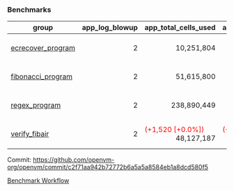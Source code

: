 ### Benchmarks
| group | app_log_blowup | app_total_cells_used | app_total_cycles | app_total_proof_time_ms | leaf_log_blowup | leaf_total_cells_used | leaf_total_cycles | leaf_total_proof_time_ms | max_segment_length | instance | alloc |
|---|---|---|---|---|---|---|---|---|---|---|---|
| [ ecrecover_program ](https://github.com/openvm-org/openvm/blob/benchmark-results/benchmarks/individual/ecrecover-c2f71aa942b72772b6a5a5a8584eb1a8dcd580f5.md) | <div style='text-align: right'> 2 </div>  | <div style='text-align: right'> 10,251,804 </div>  | <div style='text-align: right'> 195,066 </div>  | <span style='color: red'>(+38.0 [+1.9%])</span><div style='text-align: right'> 2,032.0 </div>  | <div style='text-align: right'> - </div>  | <div style='text-align: right'> - </div>  | <div style='text-align: right'> - </div>  | <div style='text-align: right'> - </div>  | 1048476 | 64cpu-linux-arm64 | mimalloc |
| [ fibonacci_program ](https://github.com/openvm-org/openvm/blob/benchmark-results/benchmarks/individual/fibonacci-c2f71aa942b72772b6a5a5a8584eb1a8dcd580f5.md) | <div style='text-align: right'> 2 </div>  | <div style='text-align: right'> 51,615,800 </div>  | <div style='text-align: right'> 3,000,274 </div>  | <span style='color: green'>(-8.0 [-0.1%])</span><div style='text-align: right'> 5,524.0 </div>  | <div style='text-align: right'> 2 </div>  | <div style='text-align: right'> 144,219,523 </div>  | <div style='text-align: right'> 7,037,574 </div>  | <span style='color: green'>(-362.0 [-2.5%])</span><div style='text-align: right'> 14,345.0 </div>  | 1048476 | 64cpu-linux-arm64 | mimalloc |
| [ regex_program ](https://github.com/openvm-org/openvm/blob/benchmark-results/benchmarks/individual/regex-c2f71aa942b72772b6a5a5a8584eb1a8dcd580f5.md) | <div style='text-align: right'> 2 </div>  | <div style='text-align: right'> 238,890,449 </div>  | <div style='text-align: right'> 8,381,808 </div>  | <span style='color: green'>(-119.0 [-0.7%])</span><div style='text-align: right'> 17,306.0 </div>  | <div style='text-align: right'> 2 </div>  | <span style='color: red'>(+13,320 [+0.0%])</span><div style='text-align: right'> 315,473,487 </div>  | <span style='color: red'>(+2,538 [+0.0%])</span><div style='text-align: right'> 14,648,882 </div>  | <span style='color: red'>(+895.0 [+3.1%])</span><div style='text-align: right'> 29,610.0 </div>  | 1048476 | 64cpu-linux-arm64 | mimalloc |
| [ verify_fibair ](https://github.com/openvm-org/openvm/blob/benchmark-results/benchmarks/individual/verify_fibair-c2f71aa942b72772b6a5a5a8584eb1a8dcd580f5.md) | <div style='text-align: right'> 2 </div>  | <span style='color: red'>(+1,520 [+0.0%])</span><div style='text-align: right'> 48,127,187 </div>  | <span style='color: red'>(+150 [+0.0%])</span><div style='text-align: right'> 397,214 </div>  | <span style='color: red'>(+5.0 [+0.2%])</span><div style='text-align: right'> 3,163.0 </div>  | <div style='text-align: right'> - </div>  | <div style='text-align: right'> - </div>  | <div style='text-align: right'> - </div>  | <div style='text-align: right'> - </div>  | 1048476 | 64cpu-linux-arm64 | mimalloc |


Commit: https://github.com/openvm-org/openvm/commit/c2f71aa942b72772b6a5a5a8584eb1a8dcd580f5

[Benchmark Workflow](https://github.com/openvm-org/openvm/actions/runs/12347354681)
